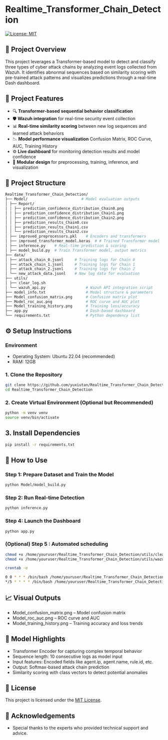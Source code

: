 # Realtime_Transformer_Chain_Detection

[![License: MIT](https://img.shields.io/badge/License-MIT-blue.svg)](https://opensource.org/licenses/MIT)
## 📌 Project Overview

This project leverages a Transformer-based model to detect and classify three types of cyber attack chains by analyzing event logs collected from Wazuh. It identifies abnormal sequences based on similarity scoring with pre-trained attack patterns and visualizes predictions through a real-time Dash dashboard.

## 📌 Project Features

- 🔍 **Transformer-based sequential behavior classification**
- 🛡️ **Wazuh integration** for real-time security event collection
- 📊 **Real-time similarity scoring** between new log sequences and learned attack behaviors
- 📉 **Model performance visualization** Confusion Matrix, ROC Curve, AUC, Training History
- ⚙️ **Live dashboard** for monitoring detection results and model confidence
- 🔁 **Modular design** for preprocessing, training, inference, and visualization


## 📂 Project Structure

```bash
Realtime_Transformer_Chain_Detection/
├── Model/                        # Model evaluation outputs
│ ├── Report/
│ │ ├── prediction_confidence_distribution_Chain0.png
│ │ ├── prediction_confidence_distribution_Chain1.png
│ │ ├── prediction_confidence_distribution_Chain2.png
│ │ ├── prediction_results_Chain0.csv
│ │ ├── prediction_results_Chain1.csv
│ │ └── prediction_results_Chain2.csv
│ ├── improved_preprocessors.pkl    # Encoders and transformers
│ ├── improved_transformer_model.keras  # # Trained Transformer model
│ ├── inference.py    # Real-time prediction & scoring
│ ├── model_build.py  # Train Transformer model, output metrics
├── data/
│ ├── attack_chain_0.jsonl     # Training logs for Chain 0
│ ├── attack_chain_1.jsonl     # Training logs for Chain 1
│ ├── attack_chain_2.jsonl     # Training logs for Chain 2
│ └── new_attack_data.jsonl    # New log data for evaluation
├── utils/
│ ├── clear_log.sh
│ └── wazuh_api.py                  # Wazuh API integration script
├── model_info.txt                  # Model structure & parameters
├── Model_confusion_matrix.png      # Confusion matrix plot
├── Model_roc_auc.png               # ROC curve and AUC plot
├── Model_training_history.png      # Training loss/accuracy
├── app.py                          # Dash-based dashboard
└── requirements.txt                # Python dependency list
```

## ⚙️ Setup Instructions
### Environment
- Operating System: Ubuntu 22.04 (recommended)
- RAM: 12GB

### 1. Clone the Repository

```bash
git clone https://github.com/yuxiutan/Realtime_Transformer_Chain_Detection.git
cd Realtime_Transformer_Chain_Detection
```

### 2. Create Virtual Environment (Optional but Recommended)

```bash
python -m venv venv
source venv/bin/activate
```

## 3. Install Dependencies

```bash
pip install -r requirements.txt
```

## 🚀 How to Use

### Step 1: Prepare Dataset and Train the Model

```bash
python Model/model_build.py
```

### Step 2: Run Real-time Detection

```bash
python inference.py
```

### Step 4: Launch the Dashboard

```bash
python app.py
```

### (Optional) Step 5 : Automated scheduling

```bash
chmod +x /home/youruser/Realtime_Transformer_Chain_Detection/utils/clear_log.sh
chmod +x /home/youruser/Realtime_Transformer_Chain_Detection/utils/wazuh_api.sh

crontab -e

0 0 * * * /bin/bash /home/youruser/Realtime_Transformer_Chain_Detection/utils/clear_log.sh
*/5 * * * * /bin/bash /home/youruser/Realtime_Transformer_Chain_Detection/utils/wazuh_api.sh
```


## 📈 Visual Outputs
- Model_confusion_matrix.png – Model confusion matrix
- Model_roc_auc.png – ROC curve and AUC
- Model_training_history.png – Training accuracy and loss trends

## 🧠 Model Highlights
- Transformer Encoder for capturing complex temporal behavior
- Sequence length: 10 consecutive logs as model input
- Input features: Encoded fields like agent.ip, agent.name, rule.id, etc.
- Output: Softmax-based attack chain prediction
- Similarity scoring with class vectors to detect potential anomalies

## 📄 License
This project is licensed under the [MIT License](LICENSE).

## 🙏 Acknowledgements
- Special thanks to the experts who provided technical support and advice.
